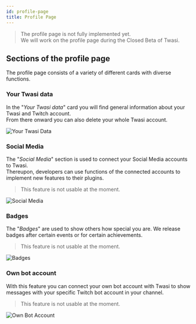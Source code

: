 ```yaml
---
id: profile-page
title: Profile Page
---
```


> The profile page is not fully implemented yet.  
We will work on the profile page during the Closed Beta of Twasi.

## Sections of the profile page

The profile page consists of a variety of different cards with diverse functions.

### Your Twasi data

In the "*Your Twasi data*" card you will find general information about your Twasi and Twitch account.  
From there onward you can also delete your whole Twasi account.

![Your Twasi Data](/img/userdocs/twasi-panel/profile-page/your-twasi-data.png)

### Social Media

The "*Social Media*" section is used to connect your Social Media accounts to Twasi.  
Thereupon, developers can use functions of the connected accounts to implement new features to their plugins.

> This feature is not usable at the moment.

![Social Media](/img/userdocs/twasi-panel/profile-page/social-media.png)

### Badges

The "*Badges*" are used to show others how special you are. We release badges after certain events or for certain achievements.

> This feature is not usable at the moment.

![Badges](/img/userdocs/twasi-panel/profile-page/badges.png)

### Own bot account

With this feature you can connect your own bot account with Twasi to show messages with your specific Twitch bot account in your channel.

> This feature is not usable at the moment.

![Own Bot Account](/img/userdocs/twasi-panel/profile-page/bot-account.png)
